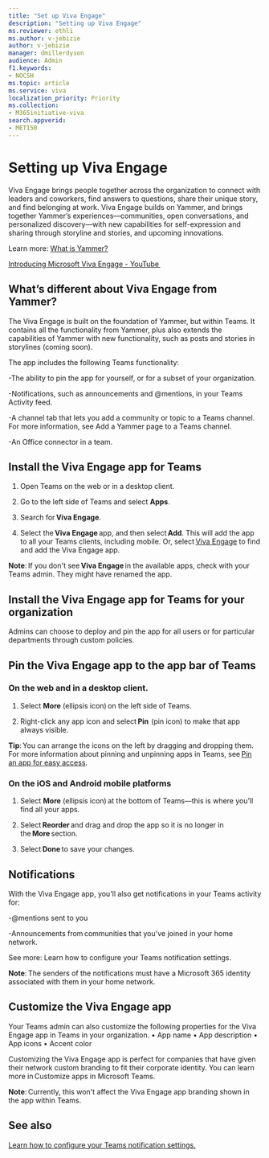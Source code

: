```yaml
---
title: "Set up Viva Engage"
description: "Setting up Viva Engage"
ms.reviewer: ethli
ms.author: v-jebizie
author: v-jebizie
manager: dmillerdyson
audience: Admin
f1.keywords:
- NOCSH
ms.topic: article
ms.service: viva
localization_priority: Priority
ms.collection:  
- M365initiative-viva
search.appverid:
- MET150
---
```

# Setting up Viva Engage
Viva Engage brings people together across the organization to connect with leaders and coworkers, find answers to questions, share their unique story, and find belonging at work. Viva Engage builds on Yammer, and brings together Yammer’s experiences—communities, open conversations, and personalized discovery—with new capabilities for self-expression and sharing through storyline and stories, and upcoming innovations.

Learn more: [What is Yammer?]([url])


[Introducing Microsoft Viva Engage - YouTube  
](url)

## What’s different about Viva Engage from Yammer? 

The Viva Engage is built on the foundation of Yammer, but within Teams. It contains all the functionality from Yammer, plus also extends the capabilities of Yammer with new functionality, such as posts and stories in storylines (coming soon).  

The app includes the following Teams functionality: 

-The ability to pin the app for yourself, or for a subset of your organization.

-Notifications, such as announcements and @mentions, in your Teams Activity feed. 

-A channel tab that lets you add a community or topic to a Teams channel. For more information, see Add a Yammer page to a Teams channel.

-An Office connector in a team.

## Install the Viva Engage app for Teams 

1. Open Teams on the web or in a desktop client.

2. Go to the left side of Teams and select **Apps**.

3. Search for **Viva Engage**.

4. Select the **Viva Engage** app, and then select **Add**. This will add the app to all your Teams clients, including mobile. Or, select [Viva Engage](url) to find and add the Viva Engage app.

**Note**: If you don't see **Viva Engage** in the available apps, check with your Teams admin. They might have renamed the app. 

## Install the Viva Engage app for Teams for your organization 
Admins can choose to deploy and pin the app for all users or for particular departments through custom policies. 


## Pin the Viva Engage app to the app bar of Teams 

### On the web and in a desktop client. 

1. Select **More** (ellipsis icon) on the left side of Teams.

2. Right-click any app icon and select **Pin**  (pin icon) to make that app always visible.

**Tip**: You can arrange the icons on the left by dragging and dropping them. For more information about pinning and unpinning apps in Teams, see [Pin an app for easy access](url). 

### On the iOS and Android mobile platforms 

1. Select **More** (ellipsis icon) at the bottom of Teams—this is where you’ll find all your apps.

2. Select **Reorder** and drag and drop the app so it is no longer in the **More** section.

3. Select **Done** to save your changes.

## Notifications 

With the Viva Engage app, you'll also get notifications in your Teams activity for: 

-@mentions sent to you

-Announcements from communities that you've joined in your home network.

See more: Learn how to configure your Teams notification settings. 

**Note**: The senders of the notifications must have a Microsoft 365 identity associated with them in your home network.  

## Customize the Viva Engage app 
Your Teams admin can also customize the following properties for the Viva Engage app in Teams in your organization. 
•	App name
•	App description
•	App icons
•	Accent color

Customizing the Viva Engage app is perfect for companies that have given their network custom branding to fit their corporate identity. You can learn more in Customize apps in Microsoft Teams. 

**Note**: Currently, this won't affect the Viva Engage app branding shown in the app within Teams. 

 
## See also 
[Learn how to configure your Teams notification settings.](url)

